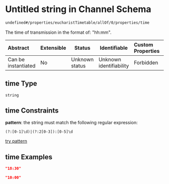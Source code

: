 # Untitled string in Channel Schema

```txt
undefined#/properties/eucharistTimetable/allOf/0/properties/time
```

The time of transmission in the format of: "hh:mm".


| Abstract            | Extensible | Status         | Identifiable            | Custom Properties | Additional Properties | Access Restrictions | Defined In                                                                 |
| :------------------ | ---------- | -------------- | ----------------------- | :---------------- | --------------------- | ------------------- | -------------------------------------------------------------------------- |
| Can be instantiated | No         | Unknown status | Unknown identifiability | Forbidden         | Allowed               | none                | [channel.schema.json\*](../out/channel.schema.json "open original schema") |

## time Type

`string`

## time Constraints

**pattern**: the string must match the following regular expression: 

```regexp
(?:[0-1]\d)|(?:2[0-3]):[0-5]\d
```

[try pattern](https://regexr.com/?expression=(%3F%3A%5B0-1%5D%5Cd)%7C(%3F%3A2%5B0-3%5D)%3A%5B0-5%5D%5Cd "try regular expression with regexr.com")

## time Examples

```json
"18:30"
```

```json
"10:00"
```
